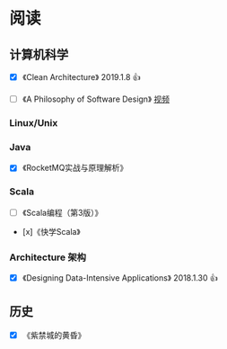 # 阅读


## 计算机科学

- [x] 《Clean Architecture》 2019.1.8 :+1:
- [ ] 《A Philosophy of Software Design》 [视频](https://www.youtube.com/watch?v=bmSAYlu0NcY)


### Linux/Unix

### Java

- [x] 《RocketMQ实战与原理解析》

### Scala

- [ ] 《Scala编程（第3版）》
- [x]《快学Scala》


### Architecture 架构

- [x] 《Designing Data-Intensive Applications》 2018.1.30 :+1:

## 历史

- [x] 《紫禁城的黄昏》 